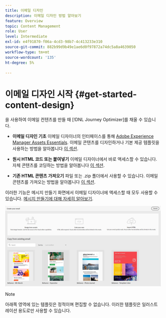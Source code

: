 ```yaml
---
title: 이메일 디자인
description: 이메일 디자인 방법 알아보기
feature: Overview
topic: Content Management
role: User
level: Intermediate
exl-id: e4f91870-f06a-4cd3-98b7-4c413233e310
source-git-commit: 882b99d9b49e1ae6d0f97872a74dc5a8a4639050
workflow-type: tm+mt
source-wordcount: '135'
ht-degree: 5%

---
```


# 이메일 디자인 시작 {#get-started-content-design}

을 사용하여 이메일 컨텐츠를 만들 때 [!DNL Journey Optimizer]를 채울 수 있습니다.

* **이메일 디자인 기초** 이메일 디자이너의 인터페이스를 통해 [Adobe Experience Manager Assets Essentials](assets-essentials.md). 이메일 콘텐츠를 디자인하거나 기본 제공 템플릿을 사용하는 방법을 알아봅니다 [이 섹션](create-email-content.md).

* **원시 HTML 코드 또는 붙여넣기** 이메일 디자이너에서 바로 액세스할 수 있습니다. 자체 콘텐츠를 코딩하는 방법을 알아봅니다 [이 섹션](existing-content.md#import-raw-html-code).

* **기존 HTML 콘텐츠 가져오기** 파일 또는 .zip 폴더에서 사용할 수 있습니다. 이메일 콘텐츠를 가져오는 방법을 알아봅니다 [이 섹션](existing-content.md#import-html-content-from-file).

이러한 기능은 메시지 만들기 화면에서 이메일 디자이너에 액세스할 때 모두 사용할 수 있습니다. [메시지 만들기에 대해 자세히 알아보기](create-message.md).

![](assets/content-editors.png)

>[!NOTE]
>
>아래쪽 영역에 있는 템플릿은 정적이며 편집할 수 없습니다. 이러한 템플릿은 일러스트레이션 용도로만 사용할 수 있습니다.
